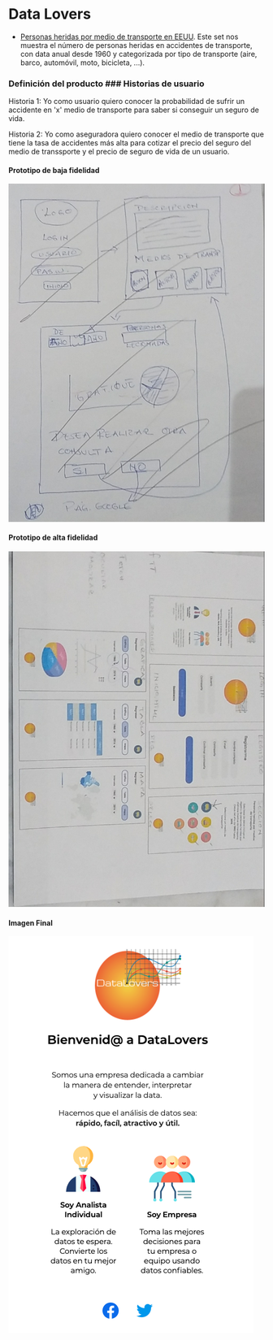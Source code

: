 # Data Lovers

* [Personas heridas por medio de transporte en EEUU](src/data/injuries/injuries.json).
  Este set nos muestra el número de personas heridas en accidentes de
  transporte, con data anual desde 1960 y categorizada por tipo de transporte
  (aire, barco, automóvil, moto, bicicleta, ...).

### Definición del producto ### Historias de usuario

Historia 1: Yo como usuario quiero conocer la probabilidad de sufrir un accidente en 'x' medio de transporte para saber si conseguir un seguro de vida.

Historia 2: Yo como aseguradora quiero conocer el medio de transporte que tiene la tasa de accidentes más alta para cotizar el precio del seguro del medio de transsporte y el precio de seguro de vida de un usuario.

#### Prototipo de baja fidelidad

<img src="src/imgs/Primer_Prototipo.jpeg">

#### Prototipo de alta fidelidad

<img src="src/imgs/Prototipo_Final.jpeg">

#### Imagen Final

<img src="src/imgs/Data-Lovers.png">


